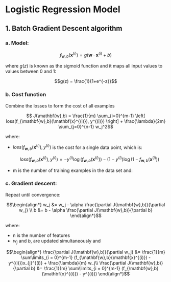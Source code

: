 # Logistic Regression Model

## 1. Batch Gradient Descent algorithm
### a. Model: 
  $$f_{\mathbf{w},b}(\mathbf{x}^{(i)}) = g(\mathbf{w} \cdot \mathbf{x}^{(i)} + b)$$

  where $g(z)$ is known as the sigmoid function and it maps all input values to values between 0 and 1:

  $$g(z) = \frac{1}{1+e^{-z}}$$

### b. Cost function

Combine the losses to form the cost of all examples

$$ J(\mathbf{w},b) = \frac{1}{m} \sum_{i=0}^{m-1} \left[ loss(f_{\mathbf{w},b}(\mathbf{x}^{(i)}), y^{(i)}) \right]  + \frac{\lambda}{2m}  \sum_{j=0}^{n-1} w_j^2$$

where:
* $loss(f_{\mathbf{w},b}(\mathbf{x}^{(i)}), y^{(i)})$ is the cost for a single data point, which is:

    $$loss(f_{\mathbf{w},b}(\mathbf{x}^{(i)}), y^{(i)}) = -y^{(i)} \log\left(f_{\mathbf{w},b}\left( \mathbf{x}^{(i)} \right) \right) - \left( 1 - y^{(i)}\right) \log \left( 1 - f_{\mathbf{w},b}\left( \mathbf{x}^{(i)} \right) \right) \tag{2}$$
    
*  m is the number of training examples in the data set and:

### c. Gradient descent: 
Repeat until convergence: 

$$\begin{align*}
w_j &= w_j -  \alpha \frac{\partial J(\mathbf{w},b)}{\partial w_j}  \\ 
b &= b -  \alpha \frac{\partial J(\mathbf{w},b)}{\partial b}
\end{align*}$$

where: 
* n is the number of features
* $w_j$ and $b$, are updated simultaneously and

$$\begin{align*}
\frac{\partial J(\mathbf{w},b)}{\partial w_j}  &= \frac{1}{m} \sum\limits_{i = 0}^{m-1} (f_{\mathbf{w},b}(\mathbf{x}^{(i)}) - y^{(i)})x_{j}^{(i)}  +  \frac{\lambda}{m} w_j\\
\frac{\partial J(\mathbf{w},b)}{\partial b}  &= \frac{1}{m} \sum\limits_{i = 0}^{m-1} (f_{\mathbf{w},b}(\mathbf{x}^{(i)}) - y^{(i)})
\end{align*}$$
